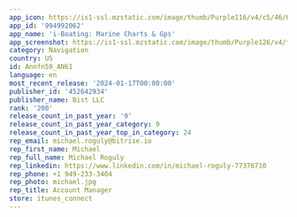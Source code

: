 ```yaml
---
app_icon: https://is1-ssl.mzstatic.com/image/thumb/Purple116/v4/c5/46/05/c54605bd-320c-333a-9bd8-27d86135cb11/MarineAppIcon-1x_U007emarketing-0-0-0-7-0-85-220.png/1024x1024bb.png
app_id: '994992062'
app_name: 'i-Boating: Marine Charts & Gps'
app_screenshot: https://is1-ssl.mzstatic.com/image/thumb/Purple126/v4/fc/8d/01/fc8d01f5-5f9f-88f2-d07a-c231d77e2796/pr_source.png/1242x2688bb.png
category: Navigation
country: US
id: Annfn59_AN61
language: en
most_recent_release: '2024-01-17T00:00:00'
publisher_id: '452642934'
publisher_name: Bist LLC
rank: '200'
release_count_in_past_year: '9'
release_count_in_past_year_category: 9
release_count_in_past_year_top_in_category: 24
rep_email: michael.roguly@bitrise.io
rep_first_name: Michael
rep_full_name: Michael Roguly
rep_linkedin: https://www.linkedin.com/in/michael-roguly-77376710
rep_phone: +1 949-233-3404
rep_photo: michael.jpg
rep_title: Account Manager
store: itunes_connect
---
```

